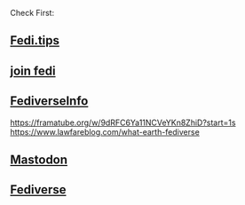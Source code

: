 Check First:
## [Fedi.tips](https://fedi.tips/)
## [join fedi ](https://joinfediverse.wiki/Main_Page)
## [FediverseInfo](https://fediverse.info/)
https://framatube.org/w/9dRFC6Ya11NCVeYKn8ZhiD?start=1s
https://www.lawfareblog.com/what-earth-fediverse
## [Mastodon](https://joinmastodon.org/servers)
## [Fediverse](https://fediverse.party/en/fediverse/)
